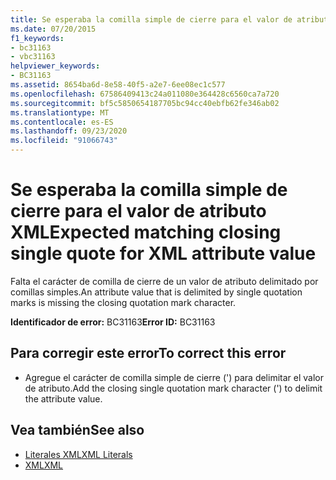 ```yaml
---
title: Se esperaba la comilla simple de cierre para el valor de atributo XML
ms.date: 07/20/2015
f1_keywords:
- bc31163
- vbc31163
helpviewer_keywords:
- BC31163
ms.assetid: 8654ba6d-8e58-40f5-a2e7-6ee08ec1c577
ms.openlocfilehash: 67586409413c24a011080e364428c6560ca7a720
ms.sourcegitcommit: bf5c5850654187705bc94cc40ebfb62fe346ab02
ms.translationtype: MT
ms.contentlocale: es-ES
ms.lasthandoff: 09/23/2020
ms.locfileid: "91066743"
---
```

# <a name="expected-matching-closing-single-quote-for-xml-attribute-value"></a><span data-ttu-id="b893f-102">Se esperaba la comilla simple de cierre para el valor de atributo XML</span><span class="sxs-lookup"><span data-stu-id="b893f-102">Expected matching closing single quote for XML attribute value</span></span>

<span data-ttu-id="b893f-103">Falta el carácter de comilla de cierre de un valor de atributo delimitado por comillas simples.</span><span class="sxs-lookup"><span data-stu-id="b893f-103">An attribute value that is delimited by single quotation marks is missing the closing quotation mark character.</span></span>  
  
 <span data-ttu-id="b893f-104">**Identificador de error:** BC31163</span><span class="sxs-lookup"><span data-stu-id="b893f-104">**Error ID:** BC31163</span></span>  
  
## <a name="to-correct-this-error"></a><span data-ttu-id="b893f-105">Para corregir este error</span><span class="sxs-lookup"><span data-stu-id="b893f-105">To correct this error</span></span>  
  
- <span data-ttu-id="b893f-106">Agregue el carácter de comilla simple de cierre (') para delimitar el valor de atributo.</span><span class="sxs-lookup"><span data-stu-id="b893f-106">Add the closing single quotation mark character (') to delimit the attribute value.</span></span>  
  
## <a name="see-also"></a><span data-ttu-id="b893f-107">Vea también</span><span class="sxs-lookup"><span data-stu-id="b893f-107">See also</span></span>

- [<span data-ttu-id="b893f-108">Literales XML</span><span class="sxs-lookup"><span data-stu-id="b893f-108">XML Literals</span></span>](../language-reference/xml-literals/index.md)
- [<span data-ttu-id="b893f-109">XML</span><span class="sxs-lookup"><span data-stu-id="b893f-109">XML</span></span>](../programming-guide/language-features/xml/index.md)
